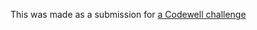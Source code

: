 This was made as a submission for [a Codewell challenge]("https://www.codewell.cc/challenges/javascript30-navbar--623f19001fa95910c7bf998e)
